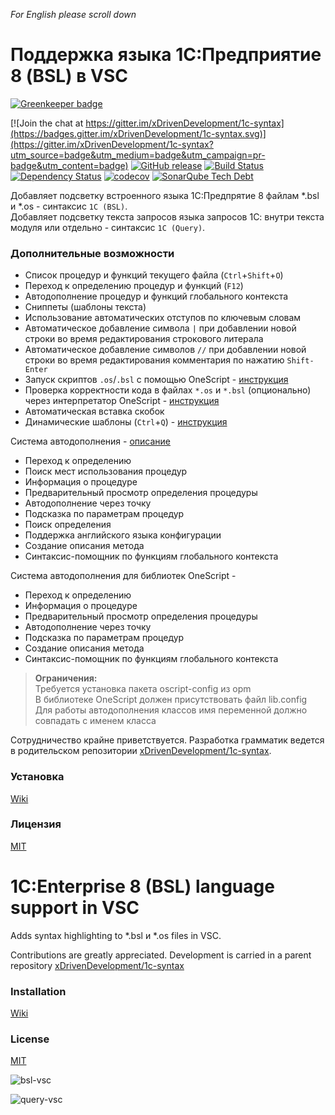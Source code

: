 *For English please scroll down*

# Поддержка языка 1С:Предприятие 8 (BSL) в VSC

[![Greenkeeper badge](https://badges.greenkeeper.io/xDrivenDevelopment/vsc-language-1c-bsl.svg)](https://greenkeeper.io/)

[![Join the chat at https://gitter.im/xDrivenDevelopment/1c-syntax](https://badges.gitter.im/xDrivenDevelopment/1c-syntax.svg)](https://gitter.im/xDrivenDevelopment/1c-syntax?utm_source=badge&utm_medium=badge&utm_campaign=pr-badge&utm_content=badge)
[![GitHub release](https://img.shields.io/github/release/xDrivenDevelopment/vsc-language-1c-bsl.svg)](https://github.com/xDrivenDevelopment/vsc-language-1c-bsl/blob/master/CHANGELOG.md)
[![Build Status](https://travis-ci.org/xDrivenDevelopment/vsc-language-1c-bsl.svg?branch=master)](https://travis-ci.org/xDrivenDevelopment/vsc-language-1c-bsl)
[![Dependency Status](https://gemnasium.com/badges/github.com/xDrivenDevelopment/vsc-language-1c-bsl.svg)](https://gemnasium.com/github.com/xDrivenDevelopment/vsc-language-1c-bsl)
[![codecov](https://codecov.io/gh/xDrivenDevelopment/vsc-language-1c-bsl/branch/develop/graph/badge.svg)](https://codecov.io/gh/xDrivenDevelopment/vsc-language-1c-bsl)
[![SonarQube Tech Debt](https://img.shields.io/sonar/https/sonar.silverbulleters.org/vsc-language-1c-bsl/tech_debt.svg)](https://sonar.silverbulleters.org/dashboard?id=vsc-language-1c-bsl)

Добавляет подсветку встроенного языка 1С:Предпрятие 8 файлам \*.bsl и \*.os - синтаксис `1C (BSL)`.  
Добавляет подсветку текста запросов языка запросов 1С: внутри текста модуля или отдельно - синтаксис `1C (Query)`.

### Дополнительные возможности

* Список процедур и функций текущего файла (`Ctrl`+`Shift`+`O`)
* Переход к определению процедур и функций (`F12`)
* Автодополнение процедур и функций глобального контекста
* Сниппеты (шаблоны текста)
* Использование автоматических отступов по ключевым словам
* Автоматическое добавление символа `|` при добавлении новой строки во время редактирования строкового литерала
* Автоматическое добавление символов `//` при добавлении новой строки во время редактирования комментария по нажатию `Shift-Enter`
* Запуск скриптов `.os`/`.bsl` с помощью OneScript - [инструкция](https://github.com/xDrivenDevelopment/vsc-language-1c-bsl/wiki/%D0%97%D0%B0%D0%BF%D1%83%D1%81%D0%BA-%D1%81%D0%BA%D1%80%D0%B8%D0%BF%D1%82%D0%BE%D0%B2-.os-.bsl-%D1%81-%D0%BF%D0%BE%D0%BC%D0%BE%D1%89%D1%8C%D1%8E-OneScript)
* Проверка корректности кода в файлах `*.os` и `*.bsl` (опционально) через интерпретатор OneScript - [инструкция](https://github.com/xDrivenDevelopment/vsc-language-1c-bsl/wiki/%D0%98%D1%81%D0%BF%D0%BE%D0%BB%D1%8C%D0%B7%D0%BE%D0%B2%D0%B0%D0%BD%D0%B8%D0%B5-%D0%BB%D0%B8%D0%BD%D1%82%D0%B5%D1%80%D0%B0)
* Автоматическая вставка скобок
* Динамические шаблоны (`Ctrl`+`Q`) - [инструкция](https://github.com/xDrivenDevelopment/vsc-language-1c-bsl/wiki/%D0%94%D0%B8%D0%BD%D0%B0%D0%BC%D0%B8%D1%87%D0%B5%D1%81%D0%BA%D0%B8%D0%B5-%D1%88%D0%B0%D0%B1%D0%BB%D0%BE%D0%BD%D1%8B)

Система автодополнения - [описание](https://github.com/xDrivenDevelopment/vsc-language-1c-bsl/wiki/%D0%9E%D0%BF%D0%B8%D1%81%D0%B0%D0%BD%D0%B8%D0%B5-%D0%B8%D0%B7%D0%BC%D0%B5%D0%BD%D0%B5%D0%BD%D0%B8%D0%B9-%D1%80%D0%B5%D0%BB%D0%B8%D0%B7%D0%B0-1.5.0)
* Переход к определению
* Поиск мест использования процедур
* Информация о процедуре
* Предварительный просмотр определения процедуры
* Автодополнение через точку
* Подсказка по параметрам процедур
* Поиск определения
* Поддержка английского языка конфигурации
* Создание описания метода
* Синтаксис-помощник по функциям глобального контекста

Система автодополнения для библиотек OneScript -  
* Переход к определению 
* Информация о процедуре 
* Предварительный просмотр определения процедуры 
* Автодополнение через точку 
* Подсказка по параметрам процедур 
* Создание описания метода 
* Синтаксис-помощник по функциям глобального контекста 
 
> **Ограничения:**   
Требуется установка пакета oscript-config из opm   
В библиотеке OneScript должен присутствовать файл lib.config   
Для работы автодополнения классов имя переменной должно совпадать с именем класса 

Сотрудничество крайне приветствуется. Разработка грамматик ведется в родительском репозитории [xDrivenDevelopment/1c-syntax](https://github.com/xDrivenDevelopment/1c-syntax).

### Установка

[Wiki](https://github.com/xDrivenDevelopment/vsc-language-1c-bsl/wiki/%D0%A3%D1%81%D1%82%D0%B0%D0%BD%D0%BE%D0%B2%D0%BA%D0%B0-%D0%BF%D0%B0%D0%BA%D0%B5%D1%82%D0%B0)

### Лицензия

[MIT](https://github.com/xDrivenDevelopment/vsc-language-1c-bsl/blob/master/LICENSE.md)

# 1С:Enterprise 8 (BSL) language support in VSC

Adds syntax highlighting to \*.bsl и \*.os files in VSC.

Contributions are greatly appreciated. Development is carried in a parent repository [xDrivenDevelopment/1c-syntax](https://github.com/xDrivenDevelopment/1c-syntax)

### Installation

[Wiki](https://github.com/xDrivenDevelopment/vsc-language-1c-bsl/wiki/Installation)

### License

[MIT](https://github.com/xDrivenDevelopment/vsc-language-1c-bsl/blob/master/LICENSE.md)

![bsl-vsc](https://cloud.githubusercontent.com/assets/1132840/13007621/9e730984-d1a2-11e5-8ff5-8f7945421184.PNG)

![query-vsc](https://cloud.githubusercontent.com/assets/1132840/13007618/9e6f578a-d1a2-11e5-9e30-7d48a269450d.PNG)
